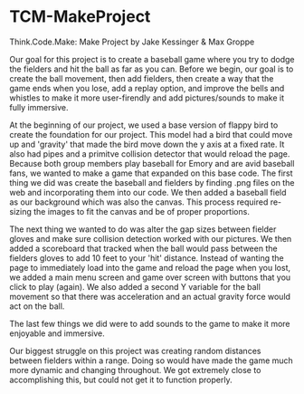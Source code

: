# TCM-MakeProject
Think.Code.Make: Make Project by Jake Kessinger &amp; Max Groppe

Our goal for this project is to create a baseball game where you try to dodge the fielders and hit the ball as far as you can. Before we begin, our goal is to create the ball movement, then add fielders, then create a way that the game ends when you lose, add a replay option, and improve the bells and whistles to make it more user-firendly and add pictures/sounds to make it fully immersive. 


At the beginning of our project, we used a base version of flappy bird to create the foundation for our project. This model had  a bird that could move up and 'gravity' that made the bird move down the y axis at a fixed rate. It also had pipes and a primitve collision detector that would reload the page. Because both group members play baseball for Emory and are avid baseball fans, we wanted to make a game that expanded on this base code. The first thing we did was create the baseball and fielders by finding .png files on the web and incorporating them into our code. We then added a baseball field as our background which was also the canvas. This process required re-sizing the images to fit the canvas and be of proper proportions. 

The next thing we wanted to do was alter the gap sizes between fielder gloves and make sure collision detection worked with our pictures. We then added a scoreboard that tracked when the ball would pass between the fielders gloves to add 10 feet to your 'hit' distance. Instead of wanting the page to immediately load into the game and reload the page when you lost, we added a main menu screen and game over screen with buttons that you click to play (again). We also added a second Y variable for the ball movement so that there was acceleration and an actual gravity force would act on the ball. 

The last few things we did were to add sounds to the game to make it more enjoyable and immersive. 

Our biggest struggle on this project was creating random distances between fielders within a range. Doing so would have made the game much more dynamic and changing throughout. We got extremely close to accomplishing this, but could not get it to function properly. 
